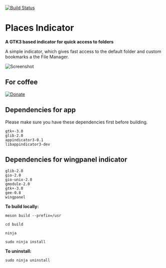 [![Build Status](https://travis-ci.com/camellan/placesindicator.svg?branch=master)](https://travis-ci.com/camellan/placesindicator)
# Places Indicator

**A GTK3 based indicator for quick access to folders**

A simple indicator, which gives fast access to the default folder and custom bookmarks a the File Manager.

![Screenshot](https://github.com/camellan/placeindicator/blob/master/screenshot.png)

## For coffee
[![Donate](https://img.shields.io/badge/Donate-PayPal-green.svg)](https://paypal.me/camellan/5)

## Dependencies for app

Please make sure you have these dependencies first before building.

```
gtk+-3.0
glib-2.0
appindicator3-0.1
libappindicator3-dev
```

## Dependencies for wingpanel indicator

```
glib-2.0
gio-2.0
gio-unix-2.0
gmodule-2.0
gtk+-3.0
gee-0.8
wingpanel
```

**To build locally:**

`meson build --prefix=/usr`

`cd build`

`ninja`

`sudo ninja install`

**To uninstall:**

`sudo ninja uninstall`
